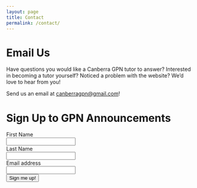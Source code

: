 ```yaml
---
layout: page
title: Contact
permalink: /contact/
---
```


# Email Us
Have questions you would like a Canberra GPN tutor to answer? Interested in becoming a tutor yourself? Noticed a problem with the website? We’d love to hear from you!

Send us an email at [canberragpn@gmail.com](mailto:canberragpn@gmail.com)!

# Sign Up to GPN Announcements
<form action="https://docs.google.com/forms/d/e/1FAIpQLSeyEVeUQ1NXcs5vkkG6hqBat6NbAMz1VFh6ASTPie-uNt3DgA/formResponse" method="post">
<div class="form-group row">
  <label for="subscribe-fname" class="col-sm-2 col-form-label">First Name</label>
  <div class="col-sm-5">
    <input type="text" class="form-control" id="subscribe-fname" name="entry.915194881" aria-describedby="subscribe-fname-error">
  </div>
</div>
<div class="form-group row">
  <label for="subscribe-lname" class="col-sm-2 col-form-label">Last Name</label>
  <div class="col-sm-5">
    <input type="text" class="form-control" id="subscribe-lname" name="entry.887862633" aria-describedby="subscribe-lname-error">
  </div>
</div>
<div class="form-group row">
  <label for="subscribe-email" class="col-sm-2 col-form-label">Email address</label>
  <div class="col-sm-10">
    <input type="text" class="form-control" id="subscribe-email" name="entry.743158204" aria-describedby="subscribe-email-error">
  </div>
</div>
<button type="submit" class="btn btn-default" id="subscribe-form-submit">Sign me up!</button>
</form>
<br>

<div id="subscribe-status" style="display: none;" class="alert" role="alert">
nope
</div>

<script>
$( document ).ready(function() {
    $('#subscribe-form-submit').click(function(e) {
        e.preventDefault();
        var contactFirstName = $('#subscribe-fname').val();
        var contactLastName  = $('#subscribe-lname').val();
        var contactEmailAddress = $('#subscribe-email').val();
        // data validation code here
        var url = "https://docs.google.com/forms/d/e/1FAIpQLSeyEVeUQ1NXcs5vkkG6hqBat6NbAMz1VFh6ASTPie-uNt3DgA/formResponse";
        var data = {
            'entry.915194881': contactFirstName,
            'entry.887862633': contactLastName,
            'entry.743158204': contactEmailAddress,
        };
        $.ajax({
                type: "POST",
                url: url,
                dataType: "json",
                data: data,
        }).always(function() {
            $('#subscribe-status').addClass('alert-success');
            $('#subscribe-status').html("<strong>Thanks!</strong> You have been added to our GPN Announcements emailing list :)");
            $("#subscribe-status").show();
        });
    });
});
</script>
